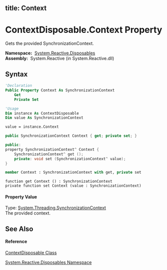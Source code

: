 title: Context
---
# ContextDisposable.Context Property

Gets the provided SynchronizationContext.

**Namespace:**  [System.Reactive.Disposables](System.Reactive.Disposables/System.Reactive.Disposables)  
**Assembly:**  System.Reactive (in System.Reactive.dll)

## Syntax

```vb
'Declaration
Public Property Context As SynchronizationContext
    Get
    Private Set
```

```vb
'Usage
Dim instance As ContextDisposable
Dim value As SynchronizationContext

value = instance.Context
```

```csharp
public SynchronizationContext Context { get; private set; }
```

```c++
public:
property SynchronizationContext^ Context {
    SynchronizationContext^ get ();
    private: void set (SynchronizationContext^ value);
}
```

```fsharp
member Context : SynchronizationContext with get, private set
```

```jscript
function get Context () : SynchronizationContext
private function set Context (value : SynchronizationContext)
```

#### Property Value

Type: [System.Threading.SynchronizationContext](https://msdn.microsoft.com/en-us/library/wx31754f)  
The provided context.

## See Also

#### Reference

[ContextDisposable Class](ContextDisposable/ContextDisposable)

[System.Reactive.Disposables Namespace](System.Reactive.Disposables/System.Reactive.Disposables)

